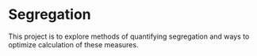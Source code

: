 # Segregation

This project is to explore methods of quantifying segregation and ways to optimize calculation of these measures.
